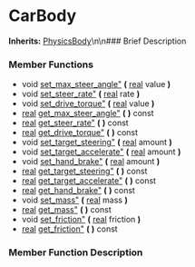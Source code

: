 #  CarBody  
**Inherits:** [PhysicsBody](class_physicsbody)\\n\\n###  Brief Description  

###  Member Functions 
  * void [set_max_steer_angle"](#set_max_steer_angle) **(** [real](class_real) value  **)**
  * void [set_steer_rate"](#set_steer_rate) **(** [real](class_real) rate  **)**
  * void [set_drive_torque"](#set_drive_torque) **(** [real](class_real) value  **)**
  * [real](class_real) [get_max_steer_angle"](#get_max_steer_angle) **(** **)** const
  * [real](class_real) [get_steer_rate"](#get_steer_rate) **(** **)** const
  * [real](class_real) [get_drive_torque"](#get_drive_torque) **(** **)** const
  * void [set_target_steering"](#set_target_steering) **(** [real](class_real) amount  **)**
  * void [set_target_accelerate"](#set_target_accelerate) **(** [real](class_real) amount  **)**
  * void [set_hand_brake"](#set_hand_brake) **(** [real](class_real) amount  **)**
  * [real](class_real) [get_target_steering"](#get_target_steering) **(** **)** const
  * [real](class_real) [get_target_accelerate"](#get_target_accelerate) **(** **)** const
  * [real](class_real) [get_hand_brake"](#get_hand_brake) **(** **)** const
  * void [set_mass"](#set_mass) **(** [real](class_real) mass  **)**
  * [real](class_real) [get_mass"](#get_mass) **(** **)** const
  * void [set_friction"](#set_friction) **(** [real](class_real) friction  **)**
  * [real](class_real) [get_friction"](#get_friction) **(** **)** const
###  Member Function Description  
